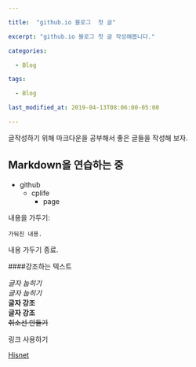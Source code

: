 ```yaml
---

title:  "github.io 블로그  첫 글"

excerpt: "github.io 블로그 첫 글 작성해봅니다."

categories:

  - Blog

tags:

  - Blog

last_modified_at: 2019-04-13T08:06:00-05:00

---
```


글작성하기 위해 마크다운을 공부해서 
좋은 글들을 작성해 보자.


## Markdown을 연습하는 중

* github
  * cplife
     * page

내용을 가두기:

    가둬진 내용.
    
내용 가두기 종료.    

####강조하는 텍스트

*글자 눕히기*  
_글자 눕히기_  
**글자 강조**  
__글자 강조__  
~~취소선 만들기~~  

링크 사용하기

[Hisnet](https://hisnet.handong.edu)
